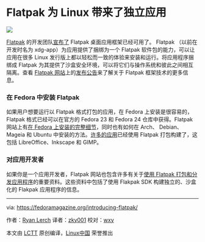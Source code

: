 Flatpak 为 Linux 带来了独立应用
================

![](https://cdn.fedoramagazine.org/wp-content/uploads/2016/06/flatpak-945x400.jpg)

[Flatpak][1] 的开发团队[宣布了][2] Flatpak 桌面应用框架已经可用了。 Flatpak （以前在开发时名为 xdg-app）为应用提供了捆绑为一个 Flatpak 软件包的能力，可以让应用在很多 Linux 发行版上都以轻松而一致的体验来安装和运行。将应用程序捆绑成 Flatpak 为其提供了沙盒安全环境，可以将它们与操作系统和彼此之间相互隔离。查看 [Flatpak 网站][3]上的[发布公告][4]来了解关于 Flatpak 框架技术的更多信息。

###  在 Fedora 中安装 Flatpak  

如果用户想要运行以 Flatpak 格式打包的应用，在 Fedora 上安装是很容易的，Flatpak 格式已经可以在官方的 Fedora 23 和 Fedora 24 仓库中获得。Flatpak 网站上有[在 Fedora 上安装的完整细节][5]，同时也有如何在 Arch、 Debian、Mageia 和 Ubuntu 中安装的方法。[许多的应用][6]已经使用 Flatpak 打包构建了，这包括 LibreOffice、Inkscape 和 GIMP。

###  对应用开发者

如果你是一个应用开发者，Flatpak 网站也包含许多有关于[使用 Flatpak 打包和分发应用程序][7]的重要资料。这些资料中包括了使用 Flakpak SDK 构建独立的、沙盒化的 Flakpak 应用程序的信息。

--------------------------------------------------------------------------------

via: https://fedoramagazine.org/introducing-flatpak/

作者：[Ryan Lerch][a]
译者：[zky001](https://github.com/zky001)
校对：[wxy](https://github.com/wxy)

本文由 [LCTT](https://github.com/LCTT/TranslateProject) 原创编译，[Linux中国](https://linux.cn/) 荣誉推出

[a]: https://fedoramagazine.org/introducing-flatpak/
[1]: http://flatpak.org/
[2]: http://flatpak.org/press/2016-06-21-flatpak-released.html
[3]: http://flatpak.org/
[4]: http://flatpak.org/press/2016-06-21-flatpak-released.html
[5]: http://flatpak.org/getting.html
[6]: http://flatpak.org/apps.html
[7]: http://flatpak.org/developer.html


